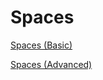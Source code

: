 # Spaces

[Spaces (Basic)](Spaces/Spaces%20(Basic).md)

[Spaces (Advanced)](Spaces/Spaces%20(Advanced).md)
